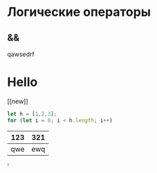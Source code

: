 # Логические операторы
## &&
qawsedrf


<h1 color ="green">Hello</h1>

[[new]]

```js
let h = [1,2,3];
for (let i = 0; i < h.length; i++)
```

| 123 | 321 |
| --- | --- |
| qwe | ewq |
'



